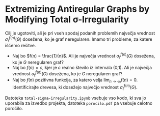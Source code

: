 # Extremizing Antiregular Graphs by Modifying Total σ-Irregularity

Cilj je ugotoviti, ali je pri vseh spodaj podanih problemih največja vrednost $\sigma_t^{f(n)}(G)$ dosežena, ko je graf neregularen.
Imamo tri probleme, za katere iščemo rešitve.
- Naj bo $f(n) = \frac{1}{n}$. Ali je največja vrednost $\sigma_t^{f(n)}(G)$ dosežena, ko je $G$ neregularen graf?
- Naj bo $f(n) = c$, kjer je $c$ realno število iz intervala (0,1). Ali je največja vrednost $\sigma_t^{f(n)}(G)$ 
dosežena, ko je $G$ neregularen graf?
- Naj bo $f(n)$ pozitivna funkcija, za katero velja $\lim_{n \to \infty} f(n) = 0.$ Identificirajte drevesa, ki dosežejo največjo vrednost $\sigma_t^{f(n)}(G).$

Datoteka `total-sigma-irregularity.ipynb` vsebuje vso kodo, ki sva jo uporabila za izvedbo projekta, datoteka `porocilo.pdf` pa vsebuje celotno poročilo.

